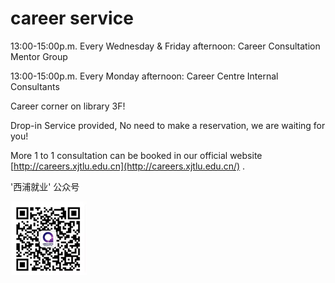 # career service

13:00-15:00p.m. Every Wednesday & Friday afternoon: Career Consultation Mentor Group

13:00-15:00p.m. Every Monday afternoon: Career Centre Internal Consultants

Career corner on library 3F!

Drop-in Service provided, No need to make a reservation, we are waiting for you!

More 1 to 1 consultation can be booked in our official website [http://careers.xjtlu.edu.cn](http://careers.xjtlu.edu.cn/) .

'西浦就业' 公众号

![career service wechat qr code](../asset/image/career-service-wechat.png)
